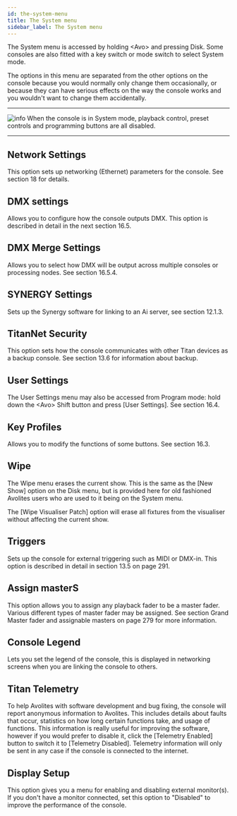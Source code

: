 ```yaml
---
id: the-system-menu 
title: The System menu
sidebar_label: The System menu
---
```


The System menu is accessed by holding \<Avo\> and pressing Disk. Some
consoles are also fitted with a key switch or mode switch to select
System mode.

The options in this menu are separated from the other options on the
console because you would normally only change them occasionally, or
because they can have serious effects on the way the console works and
you wouldn't want to change them accidentally.

  --------------------------------------------------------------------------------------------- -----------------------------------------------------------------------------------------------------------------
  ![info](/docs/images/image6.png)   When the console is in System mode, playback control, preset controls and programming buttons are all disabled.
  --------------------------------------------------------------------------------------------- -----------------------------------------------------------------------------------------------------------------

Network Settings
----------------

This option sets up networking (Ethernet) parameters for the console.
See section 18 for details.

DMX settings
------------

Allows you to configure how the console outputs DMX. This option is
described in detail in the next section 16.5.

DMX Merge Settings
------------------

Allows you to select how DMX will be output across multiple consoles or
processing nodes. See section 16.5.4.

SYNERGY Settings
----------------

Sets up the Synergy software for linking to an Ai server, see section
12.1.3.

TitanNet Security
-----------------

This option sets how the console communicates with other Titan devices
as a backup console. See section 13.6 for information about backup.

User Settings
-------------

The User Settings menu may also be accessed from Program mode: hold down
the \<Avo\> Shift button and press \[User Settings\]. See section 16.4.

Key Profiles
------------

Allows you to modify the functions of some buttons. See section 16.3.

Wipe
----

The Wipe menu erases the current show. This is the same as the \[New
Show\] option on the Disk menu, but is provided here for old fashioned
Avolites users who are used to it being on the System menu.

The \[Wipe Visualiser Patch\] option will erase all fixtures from the
visualiser without affecting the current show.

Triggers
--------

Sets up the console for external triggering such as MIDI or DMX-in. This
option is described in detail in section 13.5 on page 291.

Assign masterS
--------------

This option allows you to assign any playback fader to be a master
fader. Various different types of master fader may be assigned. See
section Grand Master fader and assignable masters on page 279 for more
information.

Console Legend
--------------

Lets you set the legend of the console, this is displayed in networking
screens when you are linking the console to others.

Titan Telemetry
---------------

To help Avolites with software development and bug fixing, the console
will report anonymous information to Avolites. This includes details
about faults that occur, statistics on how long certain functions take,
and usage of functions. This information is really useful for improving
the software, however if you would prefer to disable it, click the
\[Telemetry Enabled\] button to switch it to \[Telemetry Disabled\].
Telemetry information will only be sent in any case if the console is
connected to the internet.

Display Setup
-------------

This option gives you a menu for enabling and disabling external
monitor(s). If you don't have a monitor connected, set this option to
"Disabled" to improve the performance of the console.


